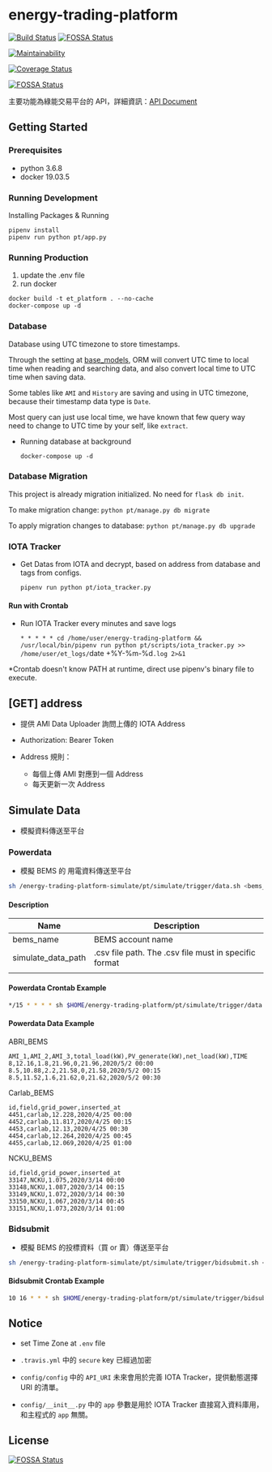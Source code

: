 # energy-trading-platform

[![Build Status](https://travis-ci.org/NCKU-CCS/energy-trading-platform.svg?branch=cswang%2Fet_platform)](https://travis-ci.org/NCKU-CCS/energy-trading-platform)
[![FOSSA Status](https://app.fossa.io/api/projects/git%2Bgithub.com%2FNCKU-CCS%2Fenergy-trading-platform.svg?type=shield)](https://app.fossa.io/projects/git%2Bgithub.com%2FNCKU-CCS%2Fenergy-trading-platform?ref=badge_shield)

[![Maintainability](https://api.codeclimate.com/v1/badges/71f39cd72ca8e5eac1ec/maintainability)](https://codeclimate.com/github/NCKU-CCS/energy-trading-platform/maintainability)

[![Coverage Status](https://coveralls.io/repos/github/NCKU-CCS/energy-trading-platform/badge.svg?branch=develop)](https://coveralls.io/github/NCKU-CCS/energy-trading-platform?branch=develop)

[![FOSSA Status](https://app.fossa.com/api/projects/git%2Bgithub.com%2FNCKU-CCS%2Fenergy-trading-platform.svg?type=shield)](https://app.fossa.com/projects/git%2Bgithub.com%2FNCKU-CCS%2Fenergy-trading-platform?ref=badge_shield)


主要功能為綠能交易平台的 API，詳細資訊：[API Document](https://et01.docs.apiary.io/#)

## Getting Started

### Prerequisites

- python 3.6.8
- docker 19.03.5


### Running Development

Installing Packages & Running
```
pipenv install
pipenv run python pt/app.py
```

### Running Production

1. update the .env file
2. run docker
```
docker build -t et_platform . --no-cache
docker-compose up -d
```

### Database

Database using UTC timezone to store timestamps.

Through the setting at [base_models](./pt/utils/base_models.py), ORM will convert UTC time to local time when reading and searching data, and also convert local time to UTC time when saving data.

Some tables like `AMI` and `History` are saving and using in UTC timezone, because their timestamp data type is `Date`.

Most query can just use local time, we have known that few query way need to change to UTC time by your self, like `extract`.

+ Running database at background

    `docker-compose up -d`

### Database Migration

This project is already migration initialized. No need for `flask db init`.

To make migration change:
`python pt/manage.py db migrate`

To apply migration changes to database:
`python pt/manage.py db upgrade`

### IOTA Tracker

+ Get Datas from IOTA and decrypt, based on address from database and tags from configs.

    `pipenv run python pt/iota_tracker.py`

#### Run with Crontab

+ Run IOTA Tracker every minutes and save logs

    `* * * * * cd /home/user/energy-trading-platform && /usr/local/bin/pipenv run python pt/scripts/iota_tracker.py >> /home/user/et_logs/`date +\%Y-\%m-\%d`.log 2>&1`

*Crontab doesn't know PATH at runtime, direct use pipenv's binary file to execute.

## [GET] address

+ 提供 AMI Data Uploader 詢問上傳的 IOTA Address

+ Authorization: Bearer Token

+ Address 規則：
    + 每個上傳 AMI 對應到一個 Address
    + 每天更新一次 Address

## Simulate Data

- 模擬資料傳送至平台

### Powerdata

- 模擬 BEMS 的 用電資料傳送至平台

```bash
sh /energy-trading-platform-simulate/pt/simulate/trigger/data.sh <bems_name> <simulate_data_path>
```

#### Description

| Name               | Description                                           |
|--------------------|-------------------------------------------------------|
| bems_name          | BEMS account name                                     |
| simulate_data_path | .csv file path. The .csv file must in specific format |
|                    |                                                       |

#### Powerdata Crontab Example

```bash
*/15 * * * * sh $HOME/energy-trading-platform/pt/simulate/trigger/data.sh ABC_BEMS $HOME/ABC_BEMS.csv
```

#### Powerdata Data Example

ABRI_BEMS

```csv
AMI_1,AMI_2,AMI_3,total_load(kW),PV_generate(kW),net_load(kW),TIME
8,12.16,1.8,21.96,0,21.96,2020/5/2 00:00
8.5,10.88,2.2,21.58,0,21.58,2020/5/2 00:15
8.5,11.52,1.6,21.62,0,21.62,2020/5/2 00:30
```

Carlab_BEMS

```csv
id,field,grid_power,inserted_at
4451,carlab,12.228,2020/4/25 00:00
4452,carlab,11.817,2020/4/25 00:15
4453,carlab,12.13,2020/4/25 00:30
4454,carlab,12.264,2020/4/25 00:45
4455,carlab,12.069,2020/4/25 01:00
```

NCKU_BEMS

```csv
id,field,grid_power,inserted_at
33147,NCKU,1.075,2020/3/14 00:00
33148,NCKU,1.087,2020/3/14 00:15
33149,NCKU,1.072,2020/3/14 00:30
33150,NCKU,1.067,2020/3/14 00:45
33151,NCKU,1.073,2020/3/14 01:00
```

### Bidsubmit

- 模擬 BEMS 的投標資料（買 or 賣）傳送至平台

```bash
sh /energy-trading-platform-simulate/pt/simulate/trigger/bidsubmit.sh <bems_account> <password> <bid_amount> <bid_value> <bid_type>
```

#### Bidsubmit Crontab Example

```bash
10 16 * * * sh $HOME/energy-trading-platform/pt/simulate/trigger/bidsubmit.sh ABC_BEMS password 10 20 buy
```

## Notice

+ set Time Zone at `.env` file

+ `.travis.yml` 中的 `secure` key 已經過加密

+ `config/config` 中的 `API_URI` 未來會用於完善 IOTA Tracker，提供動態選擇 URI 的清單。

+ `config/__init__.py` 中的 `app` 參數是用於 IOTA Tracker 直接寫入資料庫用，和主程式的 `app` 無關。

## License
[![FOSSA Status](https://app.fossa.io/api/projects/git%2Bgithub.com%2FNCKU-CCS%2Fenergy-trading-platform.svg?type=large)](https://app.fossa.io/projects/git%2Bgithub.com%2FNCKU-CCS%2Fenergy-trading-platform?ref=badge_large)
